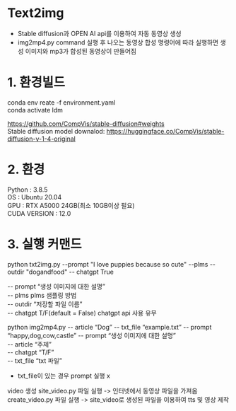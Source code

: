 # Text2img
- Stable diffusion과 OPEN AI api를 이용하여 자동 동영상 생성
- img2mp4.py command 실행 후 나오는 동영상 합성 명령어에 따라 실행하면 생성 이미지와 mp3가 합성된 동영상이 만들어짐

# 1. 환경빌드
conda env reate -f environment.yaml <br/>
conda activate ldm <br/>

https://github.com/CompVis/stable-diffusion#weights <br/>
Stable diffusion model downalod: https://huggingface.co/CompVis/stable-diffusion-v-1-4-original <br/>

# 2. 환경
Python : 3.8.5<br/>
OS : Ubuntu 20.04<br/>
GPU : RTX A5000 24GB(최소 10GB이상 필요)<br/>
CUDA VERSION : 12.0<br/>

# 3. 실행 커맨드
python txt2img.py --prompt "I love puppies because so cute" --plms --outdir "dogandfood" -- chatgpt True

-- prompt “생성 이미지에 대한 설명”<br/>
-- plms plms 샘플링 방법<br/>
-- outdir “저장할 파일 이름”<br/>
-- chatgpt T/F(default = False) chatgpt api 사용 유무

python img2mp4.py -- article “Dog” -- txt_file “example.txt” --  prompt “happy,dog,cow,castle”
-- prompt “생성 이미지에 대한 설명” <br/>
-- article “주제”<br/>
-- chatgpt “T/F”<br/>
-- txt_file “txt 파일”<br/>
* txt_file이 있는 경우 prompt 실행 x

video 생성
site_video.py 파일 실행 -> 인터넷에서 동영상 파일을 가져옴
create_video.py 파일 실행 -> site_video로 생성된 파일을 이용하여 tts 및 영상 제작


